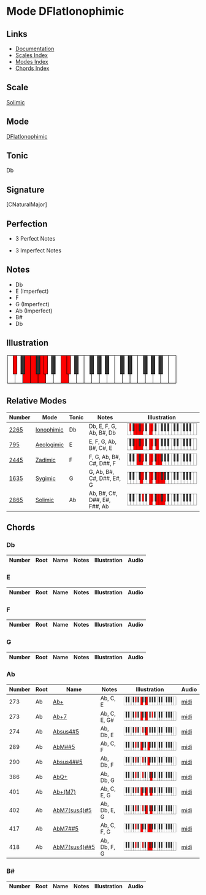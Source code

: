 # Mode DFlatIonophimic

## Links

- [Documentation](index.md)
- [Scales Index](Scales.md)
- [Modes Index](Modes.md)
- [Chords Index](Chords.md)

## Scale

[Solimic](ScaleSolimic.md)

## Mode

[DFlatIonophimic](ModeDFlatIonophimic.md)

## Tonic

Db

## Signature

[CNaturalMajor]

## Perfection

 - 3 Perfect Notes

 - 3 Imperfect Notes

## Notes

- Db
- E (Imperfect)
- F
- G (Imperfect)
- Ab (Imperfect)
- B#
- Db

## Illustration

![DFlatIonophimic](ModeDFlatIonophimic.png)

## Relative Modes

| Number | Mode | Tonic | Notes | Illustration |
|--------|------|-------|-------|--------------|
| [2265](https://ianring.com/musictheory/scales/2265) | [Ionophimic](ModeIonophimic.md) | Db | Db, E, F, G, Ab, B#, Db | ![DFlatIonophimic](ModeDFlatIonophimic.png) |
| [795](https://ianring.com/musictheory/scales/795) | [Aeologimic](ModeAeologimic.md) | E | E, F, G, Ab, B#, C#, E | ![ENaturalAeologimic](ModeENaturalAeologimic.png) |
| [2445](https://ianring.com/musictheory/scales/2445) | [Zadimic](ModeZadimic.md) | F | F, G, Ab, B#, C#, D##, F | ![FNaturalZadimic](ModeFNaturalZadimic.png) |
| [1635](https://ianring.com/musictheory/scales/1635) | [Sygimic](ModeSygimic.md) | G | G, Ab, B#, C#, D##, E#, G | ![GNaturalSygimic](ModeGNaturalSygimic.png) |
| [2865](https://ianring.com/musictheory/scales/2865) | [Solimic](ModeSolimic.md) | Ab | Ab, B#, C#, D##, E#, F##, Ab | ![AFlatSolimic](ModeAFlatSolimic.png) |

## Chords

### Db

| Number | Root | Name | Notes | Illustration | Audio |
|--------|------|------|-------|--------------|-------|

### E

| Number | Root | Name | Notes | Illustration | Audio |
|--------|------|------|-------|--------------|-------|

### F

| Number | Root | Name | Notes | Illustration | Audio |
|--------|------|------|-------|--------------|-------|

### G

| Number | Root | Name | Notes | Illustration | Audio |
|--------|------|------|-------|--------------|-------|

### Ab

| Number | Root | Name | Notes | Illustration | Audio |
|--------|------|------|-------|--------------|-------|
| 273 | Ab | [Ab+](ChordAFlatAugmented.md) | Ab, C, E | ![Ab+](ChordAFlatAugmentedRootPosition.png) | [midi](ChordAFlatAugmentedRootPosition.mid) |
| 273 | Ab | [Ab+7](ChordAFlatAugmentedAugmentedSeventh.md) | Ab, C, E, G# | ![Ab+7](ChordAFlatAugmentedAugmentedSeventhRootPosition.png) | [midi](ChordAFlatAugmentedAugmentedSeventhRootPosition.mid) |
| 274 | Ab | [Absus4#5](ChordAFlatSuspendedFourthSharpFifth.md) | Ab, Db, E | ![Absus4#5](ChordAFlatSuspendedFourthSharpFifthRootPosition.png) | [midi](ChordAFlatSuspendedFourthSharpFifthRootPosition.mid) |
| 289 | Ab | [AbM##5](ChordAFlatMajorDoubleSharpFifth.md) | Ab, C, F | ![AbM##5](ChordAFlatMajorDoubleSharpFifthRootPosition.png) | [midi](ChordAFlatMajorDoubleSharpFifthRootPosition.mid) |
| 290 | Ab | [Absus4##5](ChordAFlatSuspendedFourthDoubleSharpFifth.md) | Ab, Db, F | ![Absus4##5](ChordAFlatSuspendedFourthDoubleSharpFifthRootPosition.png) | [midi](ChordAFlatSuspendedFourthDoubleSharpFifthRootPosition.mid) |
| 386 | Ab | [AbQ+](ChordAFlatQuartalAugmented.md) | Ab, Db, G | ![AbQ+](ChordAFlatQuartalAugmentedRootPosition.png) | [midi](ChordAFlatQuartalAugmentedRootPosition.mid) |
| 401 | Ab | [Ab+(M7)](ChordAFlatAugmentedMajorSeventh.md) | Ab, C, E, G | ![Ab+(M7)](ChordAFlatAugmentedMajorSeventhRootPosition.png) | [midi](ChordAFlatAugmentedMajorSeventhRootPosition.mid) |
| 402 | Ab | [AbM7(sus4)#5](ChordAFlatMajorSeventhSuspendedFourthSharpFifth.md) | Ab, Db, E, G | ![AbM7(sus4)#5](ChordAFlatMajorSeventhSuspendedFourthSharpFifthRootPosition.png) | [midi](ChordAFlatMajorSeventhSuspendedFourthSharpFifthRootPosition.mid) |
| 417 | Ab | [AbM7##5](ChordAFlatMajorSeventhDoubleSharpFifth.md) | Ab, C, F, G | ![AbM7##5](ChordAFlatMajorSeventhDoubleSharpFifthRootPosition.png) | [midi](ChordAFlatMajorSeventhDoubleSharpFifthRootPosition.mid) |
| 418 | Ab | [AbM7(sus4)##5](ChordAFlatMajorSeventhSuspendedFourthDoubleSharpFifth.md) | Ab, Db, F, G | ![AbM7(sus4)##5](ChordAFlatMajorSeventhSuspendedFourthDoubleSharpFifthRootPosition.png) | [midi](ChordAFlatMajorSeventhSuspendedFourthDoubleSharpFifthRootPosition.mid) |

### B#

| Number | Root | Name | Notes | Illustration | Audio |
|--------|------|------|-------|--------------|-------|

